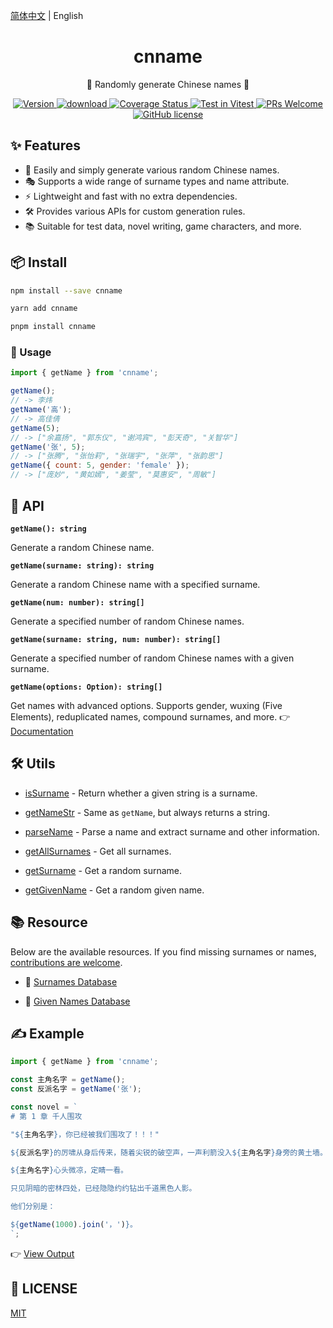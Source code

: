 [简体中文](./READEME.md) | English

<div align="center">
  <h1>cnname</h1>
  <p>👦 Randomly generate Chinese names 👧</p>
</div>

<p align="center">
  <a href="https://www.npmjs.com/package/cnname">
    <img src="https://img.shields.io/npm/v/cnname.svg" alt="Version" />
  </a>
  <a href="https://www.npmjs.com/package/cnname">
    <img src="https://img.shields.io/npm/dm/cnname.svg" alt="download" />
  </a>
  <a href="https://coveralls.io/github/yyz945947732/cnname?branch=master">
    <img
      src="https://coveralls.io/repos/github/yyz945947732/cnname/badge.svg?branch=master"
      alt="Coverage Status"
    />
  </a>
  <a href="https://vitest.dev">
    <img
      src="https://img.shields.io/badge/ Vitest-tested-6da13f.svg?logo=vitest&labelColor=edd532"
      alt="Test in Vitest"
    />
  </a>
  <a href="https://github.com/yyz945947732/cnname/pulls">
    <img
      src="https://img.shields.io/badge/PRs-welcome-brightgreen.svg"
      alt="PRs Welcome"
    />
  </a>
  <a href="https://github.com/yyz945947732/cnname/blob/master/LICENSE">
    <img
      src="https://img.shields.io/badge/license-MIT-blue.svg"
      alt="GitHub license"
    />
  </a>
</p>

## ✨ Features

- 🎲 Easily and simply generate various random Chinese names.
- 🎭 Supports a wide range of surname types and name attribute.
- ⚡ Lightweight and fast with no extra dependencies.
- 🛠 Provides various APIs for custom generation rules.
- 📚 Suitable for test data, novel writing, game characters, and more.

## 📦 Install

```bash
npm install --save cnname
```

```bash
yarn add cnname
```

```bash
pnpm install cnname
```

### 🚀 Usage

```js
import { getName } from 'cnname';

getName();
// -> 李炜
getName('高');
// -> 高佳倩
getName(5);
// -> ["余嘉扬", "郭东仪", "谢鸿宾", "彭天奇", "关智华"]
getName('张', 5);
// -> ["张腾", "张怡莉", "张瑞宇", "张萍", "张韵思"]
getName({ count: 5, gender: 'female' });
// -> ["庞妙", "黄如嫣", "姜莹", "莫惠安", "周敏"]
```

## 📖 API

**`getName(): string`**

Generate a random Chinese name.

**`getName(surname: string): string`**

Generate a random Chinese name with a specified surname.

**`getName(num: number): string[]`**

Generate a specified number of random Chinese names.

**`getName(surname: string, num: number): string[]`**

Generate a specified number of random Chinese names with a given surname.

**`getName(options: Option): string[]`**

Get names with advanced options. Supports gender, wuxing (Five Elements), reduplicated names, compound surnames, and more. 👉 [Documentation](docs/en/options.md)

## 🛠️ Utils

- [isSurname](docs/en/isSurname.md) - Return whether a given string is a surname.

- [getNameStr](docs/en/getNameStr.md) - Same as `getName`, but always returns a string.

- [parseName](docs/en/parseName.md) -  Parse a name and extract surname and other information.

- [getAllSurnames](docs/en/getAllSurnames.md) - Get all surnames.

- [getSurname](docs/en/getSurname.md) - Get a random surname.

- [getGivenName](docs/en/getGivenName.md) - Get a random given name.

## 📚 Resource

Below are the available resources. If you find missing surnames or names, [contributions are welcome](https://github.com/yyz945947732/cnname/pulls).

- 📖 [Surnames Database](https://github.com/yyz945947732/cnname/blob/master/example/surnames.md)

- 📝 [Given Names Database](https://github.com/yyz945947732/cnname/blob/master/example/words.md)

## ✍️ Example

```js
import { getName } from 'cnname';

const 主角名字 = getName();
const 反派名字 = getName('张');

const novel = `
# 第 1 章 千人围攻

"${主角名字}，你已经被我们围攻了！！！"

${反派名字}的厉啸从身后传来，随着尖锐的破空声，一声利箭没入${主角名字}身旁的黄土墙。

${主角名字}心头微凉，定睛一看。

只见阴暗的密林四处，已经隐隐约约钻出千道黑色人影。

他们分别是：

${getName(1000).join('，')}。
`;
```

👉 [View Output](https://github.com/yyz945947732/cnname/blob/master/example/novel.md)

## 🔑 LICENSE

[MIT](https://github.com/yyz945947732/cnname/blob/master/LICENSE)
